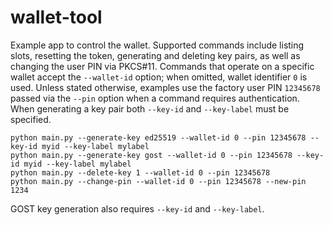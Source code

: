 # wallet-tool
Example app to control the wallet. Supported commands include listing slots,
resetting the token, generating and deleting key pairs, as well as changing the
user PIN via PKCS#11. Commands that operate on a specific wallet accept the
``--wallet-id`` option; when omitted, wallet identifier ``0`` is used. Unless
stated otherwise, examples use the factory user PIN ``12345678`` passed via the
``--pin`` option when a command requires authentication.
When generating a key pair both ``--key-id`` and ``--key-label`` must be
specified.

```
python main.py --generate-key ed25519 --wallet-id 0 --pin 12345678 --key-id myid --key-label mylabel
python main.py --generate-key gost --wallet-id 0 --pin 12345678 --key-id myid --key-label mylabel
python main.py --delete-key 1 --wallet-id 0 --pin 12345678
python main.py --change-pin --wallet-id 0 --pin 12345678 --new-pin 1234
```
GOST key generation also requires ``--key-id`` and ``--key-label``.

